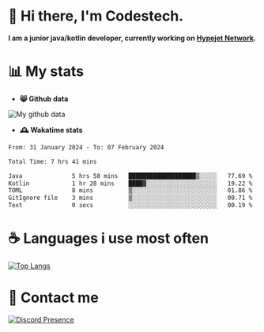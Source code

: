 # 👋 Hi there, I'm Codestech.
**I am a junior java/kotlin developer, currently working on [Hypejet Network](https://github.com/Hypejet).**

# 📊 My stats
- **😸 Github data**

![My github data](https://github-readme-stats.vercel.app/api?username=Codestech1&count_private=true&include_all_commits=true&theme=codeSTACKr)

- **🕰️ Wakatime stats**
<!--START_SECTION:waka-->

```txt
From: 31 January 2024 - To: 07 February 2024

Total Time: 7 hrs 41 mins

Java              5 hrs 58 mins   ███████████████████▒░░░░░   77.69 %
Kotlin            1 hr 28 mins    ████▓░░░░░░░░░░░░░░░░░░░░   19.22 %
TOML              8 mins          ▒░░░░░░░░░░░░░░░░░░░░░░░░   01.86 %
GitIgnore file    3 mins          ▒░░░░░░░░░░░░░░░░░░░░░░░░   00.71 %
Text              0 secs          ░░░░░░░░░░░░░░░░░░░░░░░░░   00.19 %
```

<!--END_SECTION:waka-->

# ☕ Languages i use most often
[![Top Langs](https://github-readme-stats.vercel.app/api/top-langs/?username=Codestech1&layout=compact&langs_count=8&exclude_repo=window5000.github.io&theme=codeSTACKr)](https://github.com/anuraghazra/github-readme-stats)

# 💬 Contact me
[![Discord Presence](https://lanyard.cnrad.dev/api/650718742157852740)](https://discord.com/users/650718742157852740)
</br>
